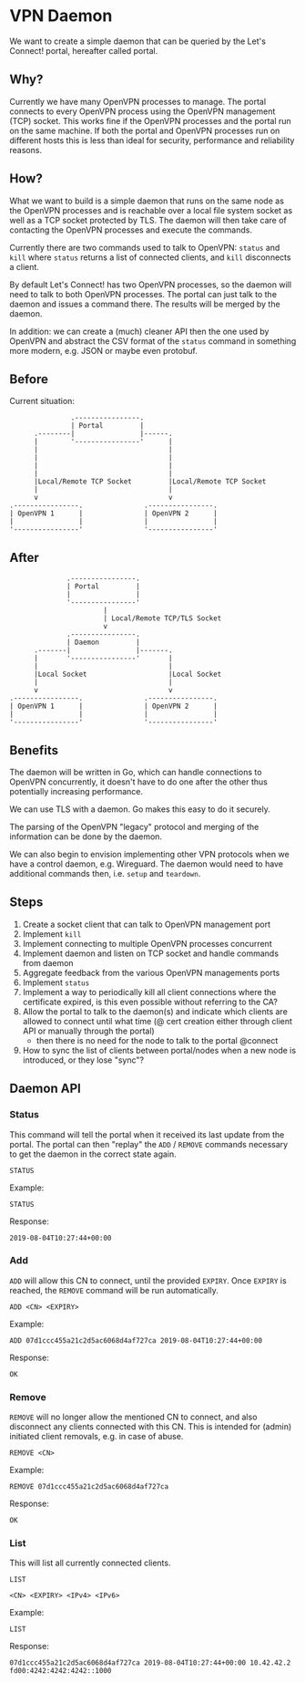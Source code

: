 # VPN Daemon

We want to create a simple daemon that can be queried by the Let's Connect!
portal, hereafter called portal.

## Why?

Currently we have many OpenVPN processes to manage. The portal connects to 
every OpenVPN process using the OpenVPN management (TCP) socket. This works 
fine if the OpenVPN processes and the portal run on the same machine. If both 
the portal and OpenVPN processes run on different hosts this is less than ideal 
for security, performance and reliability reasons. 

## How?

What we want to build is a simple daemon that runs on the same node as the 
OpenVPN processes and is reachable over a local file system socket as well as
a TCP socket protected by TLS. The daemon will then take care of contacting 
the OpenVPN processes and execute the commands.

Currently there are two commands used to talk to OpenVPN: `status` and `kill` 
where `status` returns a list of connected clients, and `kill` disconnects a
client.

By default Let's Connect! has two OpenVPN processes, so the daemon will need
to talk to both OpenVPN processes. The portal can just talk to the daemon and
issues a command there. The results will be merged by the daemon. 

In addition: we can create a (much) cleaner API then the one used by OpenVPN 
and abstract the CSV format of the `status` command in something more modern,
e.g. JSON or maybe even protobuf.

## Before

Current situation:

                   .----------------.
                   | Portal         |
          .--------|                |------.
          |        '----------------'      |
          |                                |
          |                                |
          |                                |
          |                                |
          |Local/Remote TCP Socket         |Local/Remote TCP Socket
          |                                |
          v                                v
    .----------------.               .----------------.
    | OpenVPN 1      |               | OpenVPN 2      |
    |                |               |                |
    '----------------'               '----------------'

## After

                  .----------------.
                  | Portal         |
                  |                |
                  '----------------'
                           |
                           | Local/Remote TCP/TLS Socket
                           v
                  .----------------.
                  | Daemon         |
          .-------|                |-------.
          |       '----------------'       |
          |                                |
          |Local Socket                    |Local Socket
          |                                |
          v                                v
    .----------------.               .----------------.
    | OpenVPN 1      |               | OpenVPN 2      |
    |                |               |                |
    '----------------'               '----------------'

## Benefits

The daemon will be written in Go, which can handle connections to OpenVPN
concurrently, it doesn't have to do one after the other thus potentially 
increasing performance.

We can use TLS with a daemon. Go makes this easy to do it securely.

The parsing of the OpenVPN "legacy" protocol and merging of the 
information can be done by the daemon.

We can also begin to envision implementing other VPN protocols when we have
a control daemon, e.g. Wireguard. The daemon would need to have additional 
commands then, i.e. `setup` and `teardown`.

## Steps

1. Create a socket client that can talk to OpenVPN management port
2. Implement `kill`
3. Implement connecting to multiple OpenVPN processes concurrent
4. Implement daemon and listen on TCP socket and handle commands from daemon
5. Aggregate feedback from the various OpenVPN managements ports
6. Implement `status`
7. Implement a way to periodically kill all client connections where the 
   certificate expired, is this even possible without referring to the CA?
8. Allow the portal to talk to the daemon(s) and indicate which clients are
   allowed to connect until what time (@ cert creation either through client
   API or manually through the portal)
   - then there is no need for the node to talk to the portal @connect
9. How to sync the list of clients between portal/nodes when a new node is 
   introduced, or they lose "sync"? 

## Daemon API

### Status

This command will tell the portal when it received its last update from the 
portal. The portal can then "replay" the `ADD` / `REMOVE` commands necessary to 
get the daemon in the correct state again.

    STATUS

Example:

    STATUS

Response:

    2019-08-04T10:27:44+00:00

### Add

`ADD` will allow this CN to connect, until the provided `EXPIRY`. Once `EXPIRY`
is reached, the `REMOVE` command will be run automatically.

    ADD <CN> <EXPIRY>

Example:

    ADD 07d1ccc455a21c2d5ac6068d4af727ca 2019-08-04T10:27:44+00:00

Response:

    OK

### Remove 

`REMOVE` will no longer allow the mentioned CN to connect, and also disconnect 
any clients connected with this CN. This is intended for (admin) initiated 
client removals, e.g. in case of abuse.

    REMOVE <CN>

Example:

    REMOVE 07d1ccc455a21c2d5ac6068d4af727ca
    
Response:

    OK

### List

This will list all currently connected clients.

    LIST

    <CN> <EXPIRY> <IPv4> <IPv6>

Example:

    LIST

Response:

    07d1ccc455a21c2d5ac6068d4af727ca 2019-08-04T10:27:44+00:00 10.42.42.2 fd00:4242:4242:4242::1000
